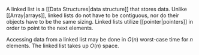 A linked list is a [[Data Structures|data structure]] that stores data. Unlike [[Array|arrays]], linked lists do not have to be contiguous, nor do their objects have to be the same sizing. Linked lists utilize [[pointer|pointers]] in order to point to the next elements.

Accessing data from a linked list may be done in $O(n)$ worst-case time for $n$ elements. The linked list takes up $O(n)$ space.